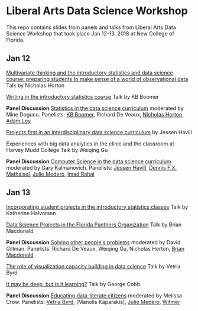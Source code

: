# Liberal Arts Data Science Workshop

This repo contains slides from panels and talks from Liberal Arts Data Science Workshop that took place Jan 12-13, 2018 at New College of Florida. 

## Jan 12

[Multivariate thinking and the introductory statistics and data science course: preparing students to make sense of a world of observational data](https://github.com/mdogucu/Liberal-Arts-Data-Science/blob/master/Talks/Horton-talk.pdf) Talk by Nicholas Horton

[Writing in the introductory statistics course](https://github.com/mdogucu/Liberal-Arts-Data-Science/blob/master/Talks/Boomer.pdf) Talk by KB Boomer

__Panel Discussion__ [Statistics in the data science curriculum](https://github.com/mdogucu/Liberal-Arts-Data-Science/blob/master/Panels/Statistics%20-%20moderator.pdf) moderated by Mine Dogucu. Panelists: [KB Boomer](https://github.com/mdogucu/Liberal-Arts-Data-Science/blob/master/Panels/Coomer.pdf), Richard De Veaux, [Nicholas Horton](https://github.com/mdogucu/Liberal-Arts-Data-Science/blob/master/Panels/Horton.pdf), [Adam Loy](https://github.com/mdogucu/Liberal-Arts-Data-Science/blob/master/Panels/Loy.pdf) 

[Projects first in an interdisciplinary data science curriculum](https://github.com/mdogucu/Liberal-Arts-Data-Science/blob/master/Talks/Havill.pdf) by Jessen Havill

Experiences with big data analytics in the clinic and the classroom at Harvey Mudd College Talk by Weiqing Gu

__Panel Discussion__ [Computer Science in the data science curriculum](https://github.com/mdogucu/Liberal-Arts-Data-Science/blob/master/Panels/CS%20-%20moderator.pdf) moderated by Gary Kalmanovich. Panelists: [Jessen Havill](https://github.com/mdogucu/Liberal-Arts-Data-Science/blob/master/Panels/Havill.pdf), [Dennis F.X. Mathaisel](https://github.com/mdogucu/Liberal-Arts-Data-Science/blob/master/Talks/Mathaisel.pdf), [Julie Medero](https://github.com/mdogucu/Liberal-Arts-Data-Science/blob/master/Panels/Medero.pdf), [Imad Rahal](https://github.com/mdogucu/Liberal-Arts-Data-Science/blob/master/Panels/Rahal.pdf)

## Jan 13

[Incorporating student projects in the introductory statistics classes](https://github.com/mdogucu/Liberal-Arts-Data-Science/blob/master/Talks/Halvorsen.pdf) Talk by Katherine Halvorsen

[Data Science Projects in the Florida Panthers Organization](https://github.com/mdogucu/Liberal-Arts-Data-Science/blob/master/Talks/Macdonald.pdf) Talk by Brian Macdonald

__Panel Discussion__ [Solving other people's problems]() moderated by David Gillman. Panelists: Richard De Veaux, Weiqing Gu, Nicholas Horton, [Brian Macdonald](https://github.com/mdogucu/Liberal-Arts-Data-Science/blob/master/Panels/Macdonald.pdf)

[The role of visualization capacity building in data science](https://github.com/mdogucu/Liberal-Arts-Data-Science/blob/master/Talks/Byrd.pdf) Talk by Vetria Byrd 

[It may be deep, but is it learning?](https://github.com/mdogucu/Liberal-Arts-Data-Science/blob/master/Talks/Cobb.pdf) Talk by George Cobb

__Panel Discussion__ [Educating data-literate citizens](https://github.com/mdogucu/Liberal-Arts-Data-Science/blob/master/Panels/Data%20Literacy%20-%20moderator.pdf) moderated by Melissa Crow. Panelists: [Vetria Byrd](https://github.com/mdogucu/Liberal-Arts-Data-Science/blob/master/Panels/Byrd.pdf), [Manolis Kaparakis], [Julie Medero](https://github.com/mdogucu/Liberal-Arts-Data-Science/blob/master/Panels/Medero.pdf), [Witmer](https://github.com/mdogucu/Liberal-Arts-Data-Science/blob/master/Panels/Witmer.pdf)









